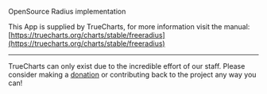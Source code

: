 OpenSource Radius implementation

This App is supplied by TrueCharts, for more information visit the manual: [https://truecharts.org/charts/stable/freeradius](https://truecharts.org/charts/stable/freeradius)

---

TrueCharts can only exist due to the incredible effort of our staff.
Please consider making a [donation](https://truecharts.org/sponsor) or contributing back to the project any way you can!
